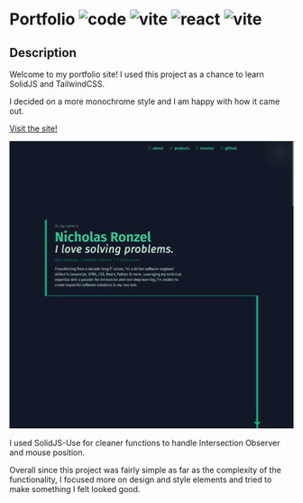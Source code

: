 # Portfolio ![code](https://img.shields.io/github/languages/top/nronzel/portfolio) ![vite](https://img.shields.io/badge/Build-Vite-ffc51d) ![react](https://img.shields.io/badge/Framework-SolidJS-538cc9) ![vite](https://img.shields.io/badge/Style-TailwindCSS-38bdf8)

## Description

Welcome to my portfolio site! I used this project as a chance to learn SolidJS and TailwindCSS.

I decided on a more monochrome style and I am happy with how it came out.

[Visit the site!](https://nickronzel.com)

![screenshot](./public/app-screenshot.png)


I used SolidJS-Use for cleaner functions to handle Intersection Observer and mouse position.

Overall since this project was fairly simple as far as the complexity of the functionality, I focused more on
design and style elements and tried to make something I felt looked good.

